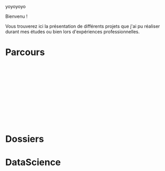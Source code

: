 <meta charset="utf-8">
<style>
 #map { height: 180px; }
</style>
 
<head> 
yoyoyoyo
</head>

<body>
<script src="//d3js.org/d3.v3.min.js"></script>
<script type="text/js" src="/myVoronoi.js"></script>

Bienvenu !

Vous trouverez ici la présentation de différents projets que j'ai pu réaliser durant mes études ou bien lors d'expériences professionnelles.

<h1>Parcours</h1>
<link rel="stylesheet" href="https://unpkg.com/leaflet@1.3.1/dist/leaflet.css"
   integrity="sha512-Rksm5RenBEKSKFjgI3a41vrjkw4EVPlJ3+OiI65vTjIdo9brlAacEuKOiQ5OFh7cOI1bkDwLqdLw3Zg0cRJAAQ=="
   crossorigin=""/>
<!-- Make sure you put this AFTER Leaflet's CSS -->
 <script src="https://unpkg.com/leaflet@1.3.1/dist/leaflet.js"
   integrity="sha512-/Nsx9X4HebavoBvEBuyp3I7od5tA0UzAxs+j83KgC8PU0kgB4XiK4Lfe4y4cgBtaRJQEIFCW+oC506aPT2L1zw=="
   crossorigin=""></script>
   
<div id="map"></div>
<script type="text/js" src="myMap.js"></script>

<h1>Dossiers</h1>

<h1>DataScience</h1>

</body>
